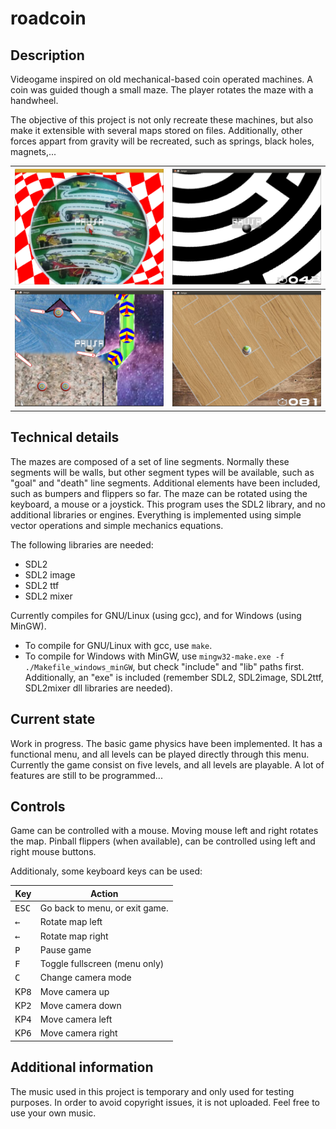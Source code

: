 # roadcoin
## Description
Videogame inspired on old mechanical-based coin operated machines. A coin was guided though a small maze. The player rotates the maze with a handwheel.

The objective of this project is not only recreate these machines, but also make it extensible with several maps stored on files. Additionally, other forces appart from gravity will be recreated, such as springs, black holes, magnets,...

| ![Screenshot001](/images/screenshots/v0.1-beta.1.png)       |  ![Screenshot007](/images/screenshots/Screenshot007.png) |
| ----------------------------------------------------------- | -------------------------------------------------------- |
| ![Screenshot008](/images/screenshots/Screenshot008.png)     |  ![Screenshot009](/images/screenshots/Screenshot009.png) |

## Technical details
The mazes are composed of a set of line segments. Normally these segments will be walls, but other segment types will be available, such as "goal" and "death" line segments. Additional elements have been included, such as bumpers and flippers so far.
The maze can be rotated using the keyboard, a mouse or a joystick.
This program uses the SDL2 library, and no additional libraries or engines. Everything is implemented using simple vector operations and simple mechanics equations.

The following libraries are needed:
* SDL2
* SDL2 image
* SDL2 ttf
* SDL2 mixer

Currently compiles for GNU/Linux (using gcc), and for Windows (using MinGW).
* To compile for GNU/Linux with gcc, use `make`.
* To compile for Windows with MinGW, use `mingw32-make.exe -f ./Makefile_windows_minGW`, but check "include" and "lib" paths first. Additionally, an "exe" is included (remember SDL2, SDL2image, SDL2ttf, SDL2mixer dll libraries are needed).

## Current state
Work in progress. The basic game physics have been implemented. It has a functional menu, and all levels can be played directly through this menu. Currently the game consist on five levels, and all levels are playable. A lot of features are still to be programmed...

## Controls
Game can be controlled with a mouse. Moving mouse left and right rotates the map.
Pinball flippers (when available), can be controlled using left and right mouse buttons.

Additionaly, some keyboard keys can be used:

Key                 | Action
--------------------|----------------------
<kbd>ESC</kbd>      | Go back to menu, or exit game.
<kbd>&larr;</kbd>   | Rotate map left
<kbd>&larr;</kbd>   | Rotate map right
<kbd>P</kbd>        | Pause game
<kbd>F</kbd>        | Toggle fullscreen (menu only)
<kbd>C</kbd>        | Change camera mode
KP<kbd>8</kbd>        | Move camera up
KP<kbd>2</kbd>        | Move camera down
KP<kbd>4</kbd>        | Move camera left
KP<kbd>6</kbd>        | Move camera right


## Additional information
The music used in this project is temporary and only used for testing purposes. In order to avoid copyright issues, it is not uploaded. Feel free to use your own music.


